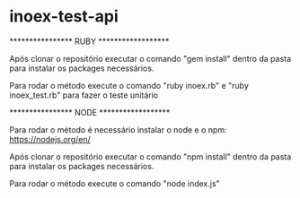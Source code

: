 # inoex-test-api

**************** RUBY ******************

Após clonar o repositório executar o comando "gem install" dentro da pasta para instalar os packages necessários.

Para rodar o método execute o comando "ruby inoex.rb" e "ruby inoex_test.rb" para fazer o teste unitário 

**************** NODE ******************

Para rodar o método é necessário instalar o node e o npm: https://nodejs.org/en/

Após clonar o repositório executar o comando "npm install" dentro da pasta para instalar os packages necessários.

Para rodar o método execute o comando "node index.js" 
